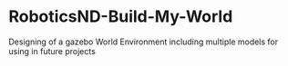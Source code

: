 # RoboticsND-Build-My-World
Designing of a gazebo World Environment including multiple models for using in future projects
